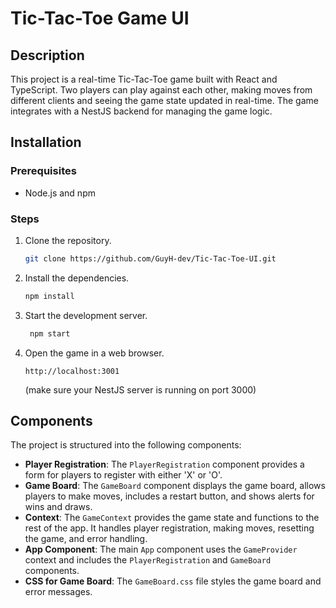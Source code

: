 # Tic-Tac-Toe Game UI

## Description
This project is a real-time Tic-Tac-Toe game built with React and TypeScript.
Two players can play against each other, making moves from different clients and seeing the game state updated in real-time.
The game integrates with a NestJS backend for managing the game logic.

## Installation
### Prerequisites
- Node.js and npm

### Steps
1. Clone the repository.
    ```sh
    git clone https://github.com/GuyH-dev/Tic-Tac-Toe-UI.git
   ```
2. Install the dependencies.
   ```bash
   npm install
   ```

3. Start the development server.
   ```bash
    npm start
    ```
   
4. Open the game in a web browser.
    ```
    http://localhost:3001
    ```
   (make sure your NestJS server is running on port 3000)

## Components
The project is structured into the following components:
- **Player Registration**: The `PlayerRegistration` component provides a form for players to register with either 'X' or 'O'.
- **Game Board**: The `GameBoard` component displays the game board, allows players to make moves, includes a restart button,
and shows alerts for wins and draws.
- **Context**: The `GameContext` provides the game state and functions to the rest of the app. It handles player registration,
making moves, resetting the game, and error handling.
- **App Component**: The main `App` component uses the `GameProvider` context and includes the `PlayerRegistration` and `GameBoard` components.
- **CSS for Game Board**: The `GameBoard.css` file styles the game board and error messages.
